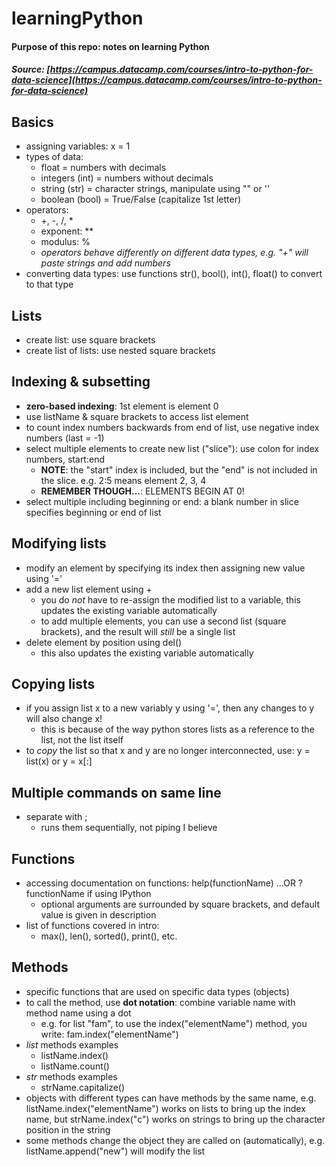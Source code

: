 # learningPython
#### Purpose of this repo: notes on learning Python
##### Source: [https://campus.datacamp.com/courses/intro-to-python-for-data-science](https://campus.datacamp.com/courses/intro-to-python-for-data-science)

## Basics
* assigning variables: x = 1
* types of data:
  - float = numbers with decimals
  - integers (int) = numbers without decimals
  - string (str) = character strings, manipulate using "" or ''
  - boolean (bool) = True/False (capitalize 1st letter)
* operators:
  - +, -, /, *
  - exponent: **
  - modulus: %
  - _operators behave differently on different data types, e.g. "+" will paste strings and add numbers_
* converting data types: use functions str(), bool(), int(), float() to convert to that type

## Lists
* create list: use square brackets
* create list of lists: use nested square brackets

## Indexing & subsetting
* __zero-based indexing__: 1st element is element 0
* use listName & square brackets to access list element
* to count index numbers backwards from end of list, use negative index numbers (last = -1)
* select multiple elements to create new list ("slice"): use colon for index numbers, start:end
  - __NOTE__: the "start" index is included, but the "end" is not included in the slice. e.g. 2:5 means element 2, 3, 4
  - __REMEMBER THOUGH...__: ELEMENTS BEGIN AT 0!
* select multiple including beginning or end: a blank number in slice specifies beginning or end of list

## Modifying lists
* modify an element by specifying its index then assigning new value using '='
* add a new list element using +
  - you do _not_ have to re-assign the modified list to a variable, this updates the existing variable automatically
  - to add multiple elements, you can use a second list (square brackets), and the result will _still_ be a single list
* delete element by position using del()
  - this also updates the existing variable automatically
  
## Copying lists
* if you assign list x to a new variably y using '=', then any changes to y will also change x! 
  - this is because of the way python stores lists as a reference to the list, not the list itself
* to _copy_ the list so that x and y are no longer interconnected, use: y = list(x) or y = x\[:]

## Multiple commands on same line
* separate with ;
  - runs them sequentially, not piping I believe

## Functions
* accessing documentation on functions: help(functionName) ...OR ?functionName if using IPython
  - optional arguments are surrounded by square brackets, and default value is given in description
* list of functions covered in intro:
  - max(), len(), sorted(), print(), etc.

## Methods
* specific functions that are used on specific data types (objects)
* to call the method, use __dot notation__: combine variable name with method name using a dot
  - e.g. for list "fam", to use the index("elementName") method, you write: fam.index("elementName")
* _list_ methods examples
  - listName.index()
  - listName.count()
* _str_ methods examples
  - strName.capitalize()
* objects with different types can have methods by the same name, e.g. listName.index("elementName") works on lists to bring up the index name, but strName.index("c") works on strings to bring up the character position in the string
* some methods change the object they are called on (automatically), e.g. listName.append("new") will modify the list

